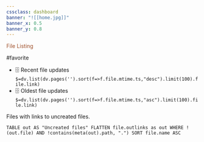 ```yaml
---
cssclass: dashboard
banner: "![[home.jpg]]"
banner_x: 0.5
banner_y: 0.8
---
```


<div class="title" style="color:Sienna">File Listing</div>

#favorite

- 🗄️ Recent file updates
  `$=dv.list(dv.pages('').sort(f=>f.file.mtime.ts,"desc").limit(100).file.link)`
- 🗄️ Oldest file updates
  `$=dv.list(dv.pages('').sort(f=>f.file.mtime.ts,"asc").limit(100).file.link)`

Files with links to uncreated files.

```dataview
TABLE out AS "Uncreated files" FLATTEN file.outlinks as out WHERE !(out.file) AND !contains(meta(out).path, ".") SORT file.name ASC
```